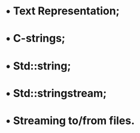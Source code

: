 # • Text Representation;
# • C-strings;
# • Std::string;
# • Std::stringstream;
# • Streaming to/from files.
